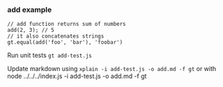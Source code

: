 ### add example

    // add function returns sum of numbers
    add(2, 3); // 5
    // it also concatenates strings
    gt.equal(add('foo', 'bar'), 'foobar')

Run unit tests `gt add-test.js`

Update markdown using `xplain -i add-test.js -o add.md -f gt` 
or with 
node ../../../index.js -i add-test.js -o add.md -f gt